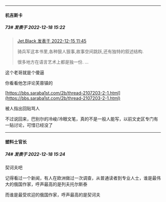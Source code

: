 

*****

####  机吉斯卡  
##### 73#       发表于 2022-12-18 15:22

<blockquote><a href="httphttps://bbs.saraba1st.com/2b/forum.php?mod=redirect&amp;goto=findpost&amp;pid=58949394&amp;ptid=2109825" target="_blank">Jet.Black 发表于 2022-12-15 11:45</a>

骑兵军这本书里,各种狠人狠事,故事空间跳跃,还有独特的叙述结构.

很多地方在语言艺术上都是独一份. ...</blockquote>
这个老哥就是个傻逼

你看看他怎评论芙蓉镇的

[https://bbs.saraba1st.com/2b/thread-2107203-2-1.html](https://bbs.saraba1st.com/2b/thread-2107203-2-1.html)

被人指出回贴骂人

不过说回来，巴别尔的冷峻/冷眼文笔，真的不是一般人能写，以前文史区专门有一贴讨论，可惜已经没了

*****

####  塑料士官长  
##### 74#       发表于 2022-12-18 15:24

契诃夫吧

记得看过一个新闻，有人在欧洲做过一次调查，从普通读者到专业人士，谁是最伟大的俄国作家，呼声最高的是列夫托尔斯泰

而谁是最受欢迎的俄国作家，呼声最高的是契诃夫


